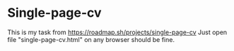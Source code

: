 # Single-page-cv
This is my task from https://roadmap.sh/projects/single-page-cv
Just open file "single-page-cv.html" on any browser should be fine.
